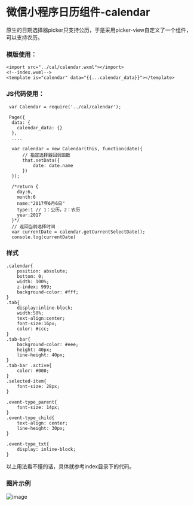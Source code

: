 # 微信小程序日历组件-calendar
原生的日期选择器picker只支持公历，于是采用picker-view自定义了一个组件，可以支持农历。

### 模版使用：
```
<import src="../cal/calendar.wxml"></import>
<!--index.wxml-->
<template is="calendar" data="{{...calendar_data}}"></template>
```
### JS代码使用：
```
 var Calendar = require('../cal/calendar');
 
 Page({
  data: {
    calendar_data: {}
  },
  ....
  
  var calendar = new Calendar(this, function(date){
      // 指定选择器回调函数
      that.setData({
          date: date.name
      })
  });
  
  /*return {
    day:6,
    month:6
    name:"2017年6月6日"
    type:1 // 1：公历，2：农历
    year:2017
  }*/
  // 返回当前选择时间
  var currentDate = calendar.getCurrentSelectDate();
  console.log(currentDate)
```

### 样式
```
.calendar{
    position: absolute;
    bottom: 0;
    width: 100%;
    z-index: 999;
    background-color: #fff; 
}
.tab{
    display:inline-block;
    width:50%;
    text-align:center;
    font-size:16px;
    color: #ccc;
}
.tab-bar{
    background-color: #eee;
    height: 40px;
    line-height: 40px;
}
.tab-bar .active{
    color: #000;
}
.selected-item{
    font-size: 28px;
}

.event-type_parent{
    font-size: 14px;
}
.event-type_child{
    text-align: center;
    line-height: 30px;
}

.event-type_txt{
    display: inline-block;
}
```

以上用法看不懂的话，具体就参考index目录下的代码。   
 
### 图片示例
![image](http://iamaddy.github.io/images/demo.png)
